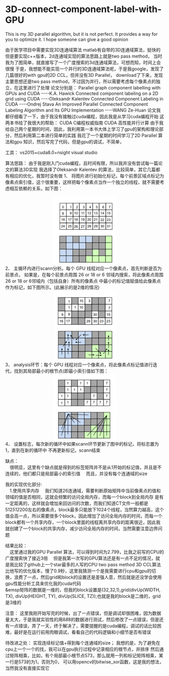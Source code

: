 # 3D-connect-component-label-with-GPU
This is my 3D parallel algorithm, but it is not perfect. It provides a way for you to optimize it. I hope someone can give a good opinion


由于医学项目中需要实现3D连通域算法 
	 matlab有自带的3D连通域算法，挺快的
	 但是要实现c++版本，2d连通域实现的算法思路上就是two pass method，
	 当时我为了图简单，就直接写了一个广度搜索的3d连通域算法，可想而知，时间上会很慢
	 于是，我想能不能实现一个并行的3D连通域算法呢，于是我google，发现了几篇很好的with gpu的2D CCL，但并没有3D Parallel，
	 download了下来，发现主要思想还是two pass method，不过因为并行，所以需要考虑每个像素点的独立，在这里进行了处理
	 论文分别是：
		Parallel graph component labelling with GPUs and CUDA ----K.A. Hawick
		Connected component labeling on a 2D grid using CUDA ----Oleksandr Kalentev
		Connected Component Labeling in CUDA ----Ondrej Stava
		An Improved Parallel Connected Component Labeling Algorithm and Its GPU Implementation ----WANG Ze-Huan
		论文我都仔细看了一下，由于我没有接触过cuda编程，因此我是从学习cuda编程开始
	这两本书给了我很大的帮助：
		CUDA C编程权威指南
		CUDA 高性能并行计算
	由于我给自己两个星期的时间，因此，我利用第一本书大体上学习了gpu的架构和理论部分，然后利用第二本进行简单的实践
	我花了一个星期的时间学习了2D Parallel 算法和gpu 知识，然后写完了代码，但是gpu的调试，不简单，

工具：
		vs2015+cuda8.0+nsight visual studio

算法思路：
		由于我是刚入门cuda编程，且时间有限，所以我并没有尝试每一篇论文的算法3D实现
		我选择了Oleksandr Kalentev 的算法，比较简单，其它几篇都有相应的优化，我暂时没有做
	1、 将图片进行初始化标记，每个前景区域点标记为像素点索引值，这个很重要，这样把每个像素点当作一个独立的线程，就不需要考虑相互依赖的关系，如下图：
<div align=center>
                      					<img src="https://github.com/Yonhoo/3D-connect-component-label-with-GPU/blob/master/image/image.png" width="200"/>
</div> 
        2、 主循环内进行scann分析。每个 GPU 线程对应一个像素点，首先判断是否为前景点， 如果是，在每个前景点周围 26 or 18 or 6 邻域内搜索，将此像素点周围 26 or 18 or 6邻域内（包括自身）所有的像素点 中最小的标记值赋值给此像素点作为标记，如下图所示。(此展示的是2维的情况)
<div align=center>
                     <img src="https://github.com/Yonhoo/3D-connect-component-label-with-GPU/blob/master/image/1577113195(1).png" width="200"/>
</div>    
        3、 analysis环节：每个 GPU 线程对应一个像素点，将此像素点标记值进行迭代，找到其局部最小的根节点(即最小索引值如下图：
<div align=center>
                     <img src="https://github.com/Yonhoo/3D-connect-component-label-with-GPU/blob/master/image/1577113321(1).png" width="200"/>
</div>  
        4、 设置标志，每次新的循环中如果scann环节更新了图中的标记，将标志置为 1，直到在新的循环中 不再更新标记，scann结束

缺点：<br/>
&emsp;很明显，这里有个缺点就是得到的标签矩阵并不是从1开始的标记值，并且是不连续的，他们都只是局部最小的索引值
&emsp;而且，并没有每个连通域的size
	
我的实现优化部分:<br/>
&emsp;1.使用共享内存
&emsp;我们知道26连通域，需要判断原始矩阵中当前像素点的值和领域的值是否相同，这就会频繁的访问全局内存，而每一个block到全局内存
是有一定距离的，这样就会增加来回访问的次数，而我们知道CT文件一般都是512*512*200左右的像素点，block最多只能放下1024个线程，当然算力越高，这个值会高一点，所以需要很多个block，因此增加了访问全局内存的时间，而每一个block都有一个共享内存，一个block里面的线程离共享内存的距离很近，因此我就创建了一个block的共享内存，减少访问全局内存的时间，当然需要注意边界问题<br/>
	
	


结果比较：<br/>
&emsp;这里通过我的GPU Parallel 算法，可以得到时间为2.799，比我之前写的CPU的广度搜索快了接近3倍
&emsp;但是我第一次写的GPU算法还是有一点不足的情况，就是我比较了github上一个star最多的人写的CPU  two pass method 3D CCL算法比他写的优化版本，慢了0.9秒，这里我猜测一个是我需要进行cpu和gpu的切换，浪费了一点，然后grid和block的设置还是差强人意，然后就是还没学会使用gpu性能分析工具来优化我的cuda代码<br/>
&emsp矩阵的数据是一维的，但我的block设置是(32,32,1),grid(divUp(WIDTH, TX), divUp(HEIGHT, TY), divUp(SLICE, TZ));也就是我的block是二维的，grid是3维的

注意：
	这里我刚开始写完的时候，出了一点错误，但是调试却很困难，因为数据量太大，于是我就实验性的用8*8*8的数据进行测试，然后修改了一点错误，但是还有一点错误，弄了一天，终于解决了，需要提醒的是cuda编程，调试的话比较困难，最好是在运行前用肉眼调试，看看自己的代码逻辑和小细节是否有错误

待改进之处：
	实现连续标记值+得到每个连通域的size；
	我想的是，为了避免在cpu上一个一个的找，我可以在gpu执行过程中记录相应的根节点，并排序
	然后通过矩阵相乘，比如，有个局部最小根节点573，那么就用一列和标记矩阵相乘，某一行是573的为1，否则为0，
	可以用opencv的bitwise_xor函数，这是我的想法，当然我没有直接实现它
